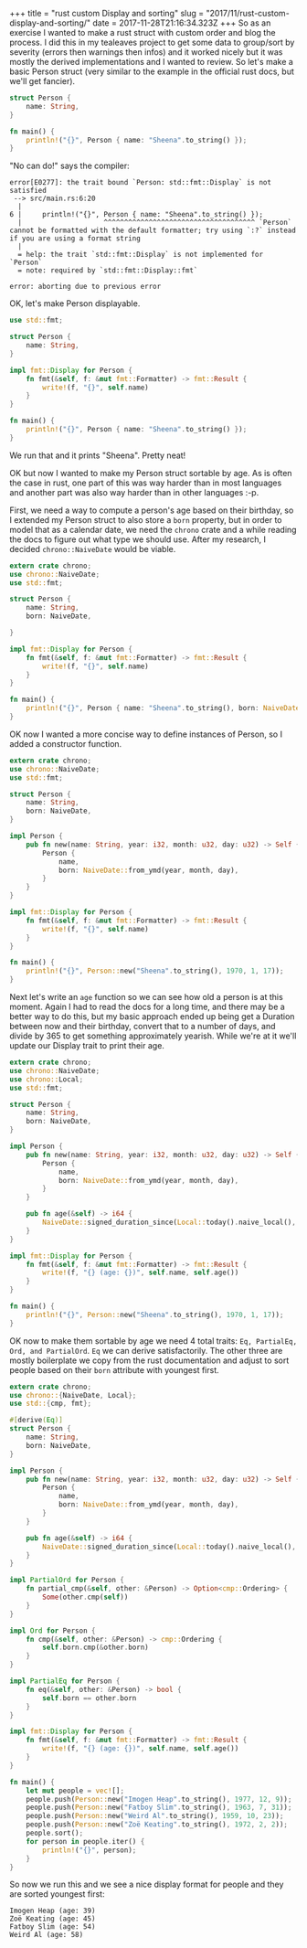 +++
title = "rust custom Display and sorting"
slug = "2017/11/rust-custom-display-and-sorting/"
date = 2017-11-28T21:16:34.323Z
+++
So as an exercise I wanted to make a rust struct with custom order and blog the process. I did this in my tealeaves project to get some data to group/sort by severity (errors then warnings then infos) and it worked nicely but it was mostly the derived implementations and I wanted to review. So let's make a basic Person struct (very similar to the example in the official rust docs, but we'll get fancier).

```rust
struct Person {
    name: String,
}

fn main() {
    println!("{}", Person { name: "Sheena".to_string() });
}
```

"No can do!" says the compiler:

```
error[E0277]: the trait bound `Person: std::fmt::Display` is not satisfied
 --> src/main.rs:6:20
  |
6 |     println!("{}", Person { name: "Sheena".to_string() });
  |                    ^^^^^^^^^^^^^^^^^^^^^^^^^^^^^^^^^^^^^ `Person` cannot be formatted with the default formatter; try using `:?` instead if you are using a format string
  |
  = help: the trait `std::fmt::Display` is not implemented for `Person`
  = note: required by `std::fmt::Display::fmt`

error: aborting due to previous error
```

OK, let's make Person displayable.

```rust
use std::fmt;

struct Person {
    name: String,
}

impl fmt::Display for Person {
    fn fmt(&self, f: &mut fmt::Formatter) -> fmt::Result {
        write!(f, "{}", self.name)
    }
}

fn main() {
    println!("{}", Person { name: "Sheena".to_string() });
}
```
We run that and it prints "Sheena". Pretty neat!

OK but now I wanted to make my Person struct sortable by age. As is often the case in rust, one part of this was way harder than in most languages and another part was also way harder than in other languages :-p.

First, we need a way to compute a person's age based on their birthday, so I extended my Person struct to also store a `born` property, but in order to model that as a calendar date, we need the `chrono` crate and a while reading the docs to figure out what type we should use. After my research, I decided `chrono::NaiveDate` would be viable.

```rust
extern crate chrono;
use chrono::NaiveDate;
use std::fmt;

struct Person {
    name: String,
    born: NaiveDate,

}

impl fmt::Display for Person {
    fn fmt(&self, f: &mut fmt::Formatter) -> fmt::Result {
        write!(f, "{}", self.name)
    }
}

fn main() {
    println!("{}", Person { name: "Sheena".to_string(), born: NaiveDate::from_ymd(1970, 1, 17) });
}
```

OK now I wanted a more concise way to define instances of Person, so I added a constructor function.

```rust
extern crate chrono;
use chrono::NaiveDate;
use std::fmt;

struct Person {
    name: String,
    born: NaiveDate,
}

impl Person {
    pub fn new(name: String, year: i32, month: u32, day: u32) -> Self {
        Person {
            name,
            born: NaiveDate::from_ymd(year, month, day),
        }
    }
}

impl fmt::Display for Person {
    fn fmt(&self, f: &mut fmt::Formatter) -> fmt::Result {
        write!(f, "{}", self.name)
    }
}

fn main() {
    println!("{}", Person::new("Sheena".to_string(), 1970, 1, 17));
}
```

Next let's write an `age` function so we can see how old a person is at this moment. Again I had to read the docs for a long time, and there may be a better way to do this, but my basic approach ended up being get a Duration between now and their birthday, convert that to a number of days, and divide by 365 to get something approximately yearish. While we're at it we'll update our Display trait to print their age.

```rust
extern crate chrono;
use chrono::NaiveDate;
use chrono::Local;
use std::fmt;

struct Person {
    name: String,
    born: NaiveDate,
}

impl Person {
    pub fn new(name: String, year: i32, month: u32, day: u32) -> Self {
        Person {
            name,
            born: NaiveDate::from_ymd(year, month, day),
        }
    }

    pub fn age(&self) -> i64 {
        NaiveDate::signed_duration_since(Local::today().naive_local(), self.born).num_days() / 365
    }
}

impl fmt::Display for Person {
    fn fmt(&self, f: &mut fmt::Formatter) -> fmt::Result {
        write!(f, "{} (age: {})", self.name, self.age())
    }
}

fn main() {
    println!("{}", Person::new("Sheena".to_string(), 1970, 1, 17));
}
```

OK now to make them sortable by age we need 4 total traits: `Eq, PartialEq, Ord, and PartialOrd`. `Eq` we can derive satisfactorily. The other three are mostly  boilerplate we copy from the rust documentation and adjust to sort people based on their `born` attribute with youngest first.

```rust
extern crate chrono;
use chrono::{NaiveDate, Local};
use std::{cmp, fmt};

#[derive(Eq)]
struct Person {
    name: String,
    born: NaiveDate,
}

impl Person {
    pub fn new(name: String, year: i32, month: u32, day: u32) -> Self {
        Person {
            name,
            born: NaiveDate::from_ymd(year, month, day),
        }
    }

    pub fn age(&self) -> i64 {
        NaiveDate::signed_duration_since(Local::today().naive_local(), self.born).num_days() / 365
    }
}

impl PartialOrd for Person {
    fn partial_cmp(&self, other: &Person) -> Option<cmp::Ordering> {
        Some(other.cmp(self))
    }
}

impl Ord for Person {
    fn cmp(&self, other: &Person) -> cmp::Ordering {
        self.born.cmp(&other.born)
    }
}

impl PartialEq for Person {
    fn eq(&self, other: &Person) -> bool {
        self.born == other.born
    }
}

impl fmt::Display for Person {
    fn fmt(&self, f: &mut fmt::Formatter) -> fmt::Result {
        write!(f, "{} (age: {})", self.name, self.age())
    }
}

fn main() {
    let mut people = vec![];
    people.push(Person::new("Imogen Heap".to_string(), 1977, 12, 9));
    people.push(Person::new("Fatboy Slim".to_string(), 1963, 7, 31));
    people.push(Person::new("Weird Al".to_string(), 1959, 10, 23));
    people.push(Person::new("Zoë Keating".to_string(), 1972, 2, 2));
    people.sort();
    for person in people.iter() {
        println!("{}", person);
    }
}
```

So now we run this and we see a nice display format for people and they are sorted youngest first:

```
Imogen Heap (age: 39)
Zoë Keating (age: 45)
Fatboy Slim (age: 54)
Weird Al (age: 58)
```
